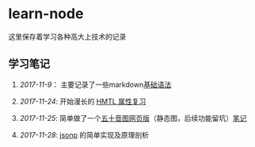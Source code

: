 # learn-node
这里保存着学习各种高大上技术的记录
## 学习笔记  
1. *2017-11-9*： 主要记录了一些markdown[基础语法](./learn-Markdown-base.md)

2. *2017-11-24*: 开始漫长的 [HMTL 属性复习](./HTML_Attributes/index.html)

3. *2017-11-25*: 简单做了一个[五十音图网页版](./Japanese_Phonogram_Fifty/index.html)（静态图，后续功能留坑）[笔记](./Japanese_Phonogram_Fifty/node.md)

4. *2017-11-28*: [jsonp](./jsonp/jsonp_node.md) 的简单实现及原理剖析
